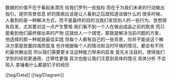 数据的价值不在于看起来漂亮 给我们罗列一些指标 而在于为我们未来的行动做出指引。提供背景信息 好的图表应该是让人看到之后就知道该做什么的
很多时候，人看到的是一种解决方式，而不是最终的目的当我们发现别人的一些行为、思想很有启发，尤其要对这一点产生警惕 我们看不到一个人在做出成品之前的取舍 而只能看到他们最终做出来的产物 这就给人一个错觉，那就是解决当前问题的方案，他选择的那一种就是最佳实践 但每个人都有自己的一些背景，你并不能说这个解决方案是放置四海而皆准 也许根据每个人的情况和当时环境的情况，都会有不同的最优解出现 所以我们需要更关注这种能力带来的启发 首先关注目的，使得我们学到的经验更通用，迁移性更强 其次也能让我们注意到具体的情况 具体分析 不会陷入 拿锤看什么都是钉子的经历

[[tag/Data]] [[tag/Diagram]]